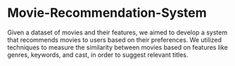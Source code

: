 # Movie-Recommendation-System
Given a dataset of movies and their features, we aimed to develop a system that recommends movies to users based on their preferences.  We utilized techniques to measure the similarity between movies based on features like genres, keywords, and cast, in order to suggest relevant titles.
